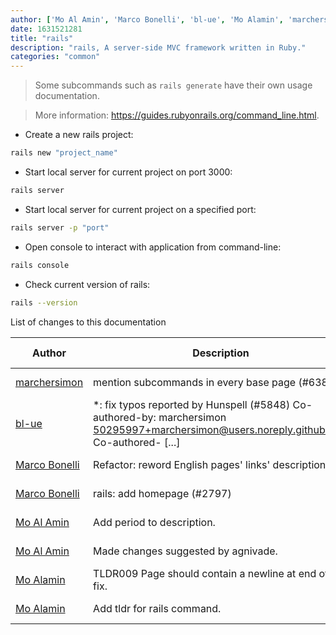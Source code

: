 ```yaml
---
author: ['Mo Al Amin', 'Marco Bonelli', 'bl-ue', 'Mo Alamin', 'marchersimon']
date: 1631521281
title: "rails"
description: "rails, A server-side MVC framework written in Ruby."
categories: "common"
---
```

> Some subcommands such as `rails generate` have their own usage documentation.

> More information: <https://guides.rubyonrails.org/command_line.html>.

- Create a new rails project:

```bash
rails new "project_name"
```

- Start local server for current project on port 3000:

```bash
rails server
```

- Start local server for current project on a specified port:

```bash
rails server -p "port"
```

- Open console to interact with application from command-line:

```bash
rails console
```

- Check current version of rails:

```bash
rails --version
```
List of changes to this documentation


Author | Description | ISO 8601 Date | GitHub link
------|-----|-----|-----
[marchersimon](mailto:50295997+marchersimon@users.noreply.github.com) | mention subcommands in every base page (#6383) | 2021-09-13T10:21:21 | [bd677b8b4826](https://github.com/tldr-pages/tldr/commit/bd677b8b48260e301fb99fea794f4dc1458d1562)
[bl-ue](mailto:54780737+bl-ue@users.noreply.github.com) | *: fix typos reported by Hunspell (#5848) Co-authored-by: marchersimon <50295997+marchersimon@users.noreply.github.com> Co-authored- [...] | 2021-05-20T22:13:41 | [8ebd171d6f00](https://github.com/tldr-pages/tldr/commit/8ebd171d6f001698709fefc02b1fd5cc9f3a99c4)
[Marco Bonelli](mailto:marco@mebeim.net) | Refactor: reword English pages' links' descriptions. | 2019-06-03T14:19:41 | [66abb98ce935](https://github.com/tldr-pages/tldr/commit/66abb98ce935c0f4516bf30c4d6da72180d5a3ab)
[Marco Bonelli](mailto:mebeim@users.noreply.github.com) | rails: add homepage (#2797) | 2019-02-22T22:29:13 | [d5d48886fe8a](https://github.com/tldr-pages/tldr/commit/d5d48886fe8a2b7e654fa93c9f4fd73d942b40a6)
[Mo Al Amin](mailto:m.alamin92@gmail.com) | Add period to description. | 2017-11-29T05:01:29 | [5b21708877e7](https://github.com/tldr-pages/tldr/commit/5b21708877e7268e845103da43cfd7514d262fa9)
[Mo Al Amin](mailto:m.alamin92@gmail.com) | Made changes suggested by agnivade. | 2017-11-29T04:54:55 | [6a75102e02d5](https://github.com/tldr-pages/tldr/commit/6a75102e02d5248b5095890061c71dd52b992d53)
[Mo Alamin](mailto:m.alamin92@gmail.com) | TLDR009 Page should contain a newline at end of file, fix. | 2017-11-28T05:30:14 | [f5cd6460dfd3](https://github.com/tldr-pages/tldr/commit/f5cd6460dfd3a77612c5e12292aa36335d4f8a35)
[Mo Alamin](mailto:m.alamin92@gmail.com) | Add tldr for rails command. | 2017-11-28T05:19:31 | [a9b78925a7b9](https://github.com/tldr-pages/tldr/commit/a9b78925a7b925bc267461d7ffa81cc2e3389adb)

